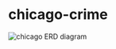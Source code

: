 # chicago-crime

![chicago ERD diagram](https://user-images.githubusercontent.com/60768808/209913986-e98864b7-b4ab-44dd-8b55-3f56a5b3031b.JPG)
